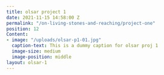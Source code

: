 ```yaml
---
title: olsar project 1
date: 2021-11-15 14:58:00 Z
permalink: "/on-living-stones-and-reaching/project-one"
position: 12
Content:
- image: "/uploads/olsar-p1-01.jpg"
  caption-text: This is a dummy caption for olsar proj 1
  image-size: medium
  image-position: middle
layout: olsar-1
---
```


